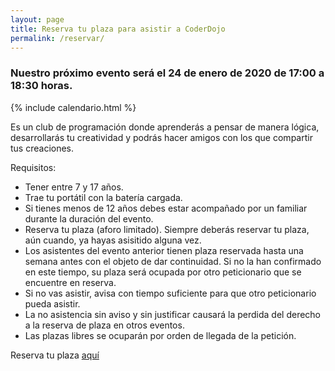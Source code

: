 ```yaml
---
layout: page
title: Reserva tu plaza para asistir a CoderDojo
permalink: /reservar/
---
```


### Nuestro próximo evento será el 24 de enero de 2020 de 17:00 a 18:30 horas.

{% include calendario.html %}
  
  Es un club de programación donde aprenderás a pensar de manera lógica, desarrollarás tu creatividad y podrás hacer amigos con los que compartir tus creaciones.

Requisitos: 

  * Tener entre 7 y 17 años.
  * Trae tu portátil con la batería cargada.
  * Si tienes menos de 12 años debes estar acompañado por un familiar durante la duración del evento.
  * Reserva tu plaza (aforo limitado). Siempre deberás reservar tu plaza, aún cuando, ya hayas asisitido alguna vez.
  * Los asistentes del evento anterior tienen plaza reservada hasta una semana antes con el objeto de dar continuidad. Si no la han confirmado en este tiempo, su plaza será ocupada por otro peticionario que se encuentre en reserva.
  * Si no vas asistir, avisa con tiempo suficiente para que otro peticionario pueda asistir.
  * La no asistencia sin aviso y sin justificar causará la perdida del derecho a la reserva de plaza en otros eventos.
  * Las plazas libres se ocuparán por orden de llegada de la petición.



 Reserva tu plaza [aquí](https://zen.coderdojo.com/dojos/es/san-jose-de-la-rinconada/la-rinconada-sevilla)

 
